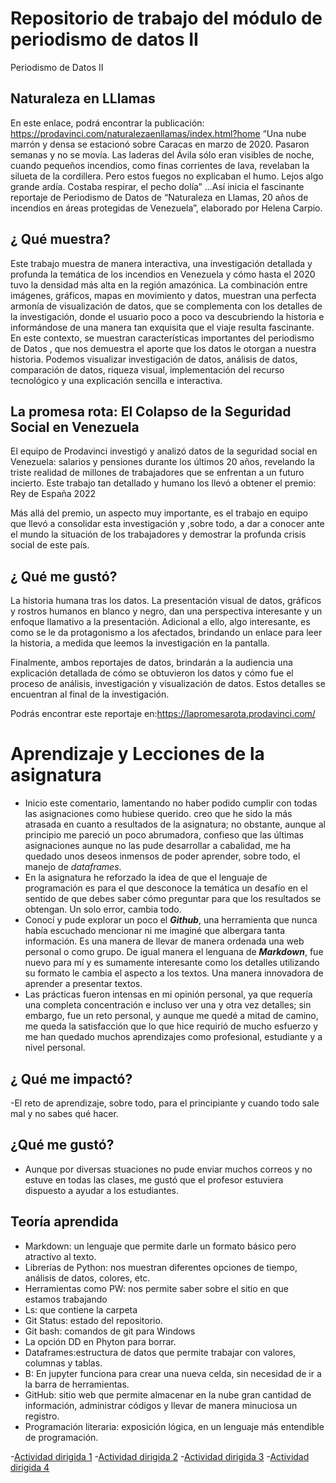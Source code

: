 # Repositorio de trabajo del módulo de periodismo de datos II
Periodismo de Datos II 
##  Naturaleza en LLlamas
En este enlace, podrá encontrar la publicación: https://prodavinci.com/naturalezaenllamas/index.html?home
“Una nube marrón y densa se estacionó sobre Caracas en marzo de 2020. Pasaron semanas y no se movía. Las laderas del Ávila sólo eran visibles de noche, cuando pequeños incendios, como finas corrientes de lava, revelaban la silueta de la cordillera. Pero estos fuegos no explicaban el humo. Lejos algo grande ardía.
Costaba respirar, el pecho dolía” …Así inicia el fascinante reportaje de Periodismo de Datos de “Naturaleza en Llamas, 20 años de incendios en áreas protegidas de Venezuela”, elaborado por Helena Carpio.

## ¿ Qué muestra?
Este trabajo muestra de manera interactiva, una investigación detallada y profunda la temática de los incendios en Venezuela y cómo hasta el 2020 tuvo la densidad más alta en la región amazónica.
La combinación entre imágenes, gráficos, mapas en movimiento y datos, muestran una perfecta armonía de visualización de datos, que se complementa con los detalles de la investigación, donde el usuario poco a poco va descubriendo la historia e informándose de una manera tan exquisita que el viaje resulta fascinante.  
En este contexto, se muestran características importantes del periodismo de Datos , que nos demuestra el aporte que los datos le otorgan a nuestra historia. Podemos visualizar  investigación de datos, análisis de datos, comparación de datos, riqueza visual, implementación del recurso tecnológico y una explicación sencilla  e interactiva.

##  La promesa rota: El Colapso de  la  Seguridad Social en Venezuela

El equipo de Prodavinci investigó y analizó datos de la seguridad social en Venezuela: salarios y pensiones durante los últimos 20 años, revelando la triste realidad de millones de trabajadores que se enfrentan a un futuro incierto.
Este trabajo tan detallado y humano los llevó a obtener el premio: Rey de España 2022

Más allá del premio, un aspecto muy importante, es el trabajo en equipo que llevó a consolidar esta investigación y ,sobre todo,  a dar a conocer ante el mundo la situación de los trabajadores y  demostrar la profunda crisis social de este país.

## ¿ Qué me gustó?
La historia humana tras los datos. La presentación visual de datos, gráficos y rostros humanos en blanco y negro, dan una perspectiva interesante y un enfoque llamativo a la presentación. Adicional a ello, algo interesante, es como se le da protagonismo a los afectados, brindando un enlace para leer la historia, a medida que leemos la investigación en la pantalla. 

Finalmente, ambos reportajes de datos, brindarán a la audiencia  una explicación detallada  de cómo se obtuvieron los datos  y cómo fue el proceso de análisis, investigación y visualización de datos.  Estos detalles se encuentran al final de la investigación.

Podrás encontrar  este reportaje en:https://lapromesarota.prodavinci.com/



# Aprendizaje y Lecciones de la asignatura

* Inicio este comentario, lamentando no haber podido cumplir con todas las asignaciones como hubiese querido. creo que he sido la más atrasada en cuanto a resultados de la asignatura; no obstante, aunque al principio me pareció un poco abrumadora, confieso que las últimas asignaciones aunque no las pude desarrollar a cabalidad, me ha quedado unos deseos inmensos de poder aprender, sobre todo, el manejo de *dataframes*. 
* En la asignatura he reforzado la idea de que el lenguaje de programación es para el que desconoce la temática un desafío en el sentido de que debes saber cómo preguntar para que los resultados se obtengan. Un solo error, cambia todo.
* Conocí y pude explorar un poco el ***Github***, una herramienta que nunca había escuchado mencionar ni me imaginé que albergara tanta información. Es una manera de llevar de manera ordenada una web personal o como grupo. De igual manera el lenguana de ***Markdown***, fue nuevo para mí y es sumamente interesante como los detalles utilizando su formato le cambia el aspecto a los textos. Una manera innovadora de aprender a presentar textos.
* Las prácticas fueron intensas en mi opinión personal, ya que requería una completa concentración e incluso ver una y otra vez detalles; sin embargo, fue un reto personal, y aunque me quedé a mitad de camino, me queda la satisfacción que lo que hice requirió de mucho esfuerzo y me han quedado muchos aprendizajes como profesional, estudiante  y a nivel personal.

## ¿ Qué me impactó?
-El reto de aprendizaje, sobre todo, para el principiante y cuando todo sale mal y no sabes qué hacer.

## ¿Qué me gustó?
- Aunque por diversas stuaciones no pude enviar muchos correos y no estuve en todas las clases, me gustó que el profesor estuviera dispuesto a ayudar a los estudiantes.

## Teoría aprendida
* Markdown: un lenguaje que permite darle un formato básico pero atractivo al texto.
* Librerías de Python: nos muestran diferentes opciones de tiempo, análisis de datos, colores, etc.
* Herramientas como PW: nos permite saber sobre el sitio en que estamos trabajando
* Ls: que contiene la carpeta
* Git Status: estado del repositorio.
* Git bash: comandos de git para Windows
* La opción DD en Phyton para borrar.
* Dataframes:estructura de datos que permite trabajar con valores, columnas y tablas. 
* B: En jupyter funciona para crear una nueva celda, sin necesidad de ir a la barra de herramientas.
* GitHub: sitio web que permite almacenar en la nube gran cantidad de información, administrar códigos y llevar de manera minuciosa un registro.
* Programación literaria: exposición lógica, en un lenguaje más entendible de programación. 



-[Actividad dirigida 1](ad1.md)
-[Actividad dirigida 2](ad2.md)
-[Actividad dirigida 3](ad3.md)
-[Actividad dirigida 4](api-pandas-covid.ipynb)
